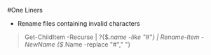 #One Liners

* Rename files containing invalid characters
> Get-ChildItem -Recurse | ?{$_.name -like "*#*"} | Rename-Item -NewName {$_.Name -replace "#"," "}
